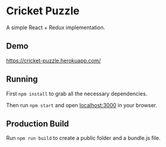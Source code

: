 # Cricket Puzzle

A simple React + Redux implementation.

## Demo

https://cricket-puzzle.herokuapp.com/

## Running

First `npm install` to grab all the necessary dependencies. 

Then run `npm start` and open <localhost:3000> in your browser.

## Production Build

Run `npm run build` to create a public folder and a bundle.js file.
